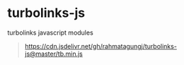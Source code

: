 # turbolinks-js
turbolinks javascript modules

> https://cdn.jsdelivr.net/gh/rahmatagungj/turbolinks-js@master/tb.min.js
